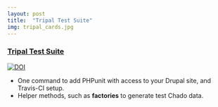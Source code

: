 ```yaml
---
layout: post
title:  "Tripal Test Suite"
img: tripal_cards.jpg
---
```



### [Tripal Test Suite](https://github.com/statonlab/TripalTestSuite)
[![DOI](https://zenodo.org/badge/DOI/10.5281/zenodo.1257164.svg)](https://doi.org/10.5281/zenodo.1257164)

* One command to add PHPunit with access to your Drupal site, and Travis-CI setup.
* Helper methods, such as **factories** to generate test Chado data.
